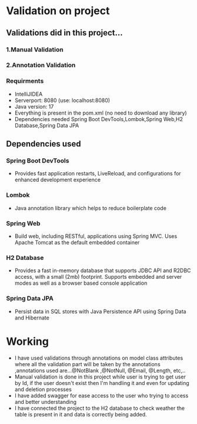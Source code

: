 # Validation on project
## Validations did in this project...
### 1.Manual Validation
### 2.Annotation Validation

### Requirments
* IntelliJIDEA
* Serverport: 8080 (use: localhost:8080)
* Java version: 17
* Everything is present in the pom.xml (no need to download any library)
* Dependencies needed Spring Boot DevTools,Lombok,Spring Web,H2 Database,Spring Data JPA
## Dependencies used
### Spring Boot DevTools
* Provides fast application restarts, LiveReload, and configurations for enhanced development experience

### Lombok
* Java annotation library which helps to reduce boilerplate code

### Spring Web
* Build web, including RESTful, applications using Spring MVC. Uses Apache Tomcat as the default embedded container

### H2 Database
* Provides a fast in-memory database that supports JDBC API and R2DBC access, with a small (2mb) footprint. Supports embedded and server modes as well as a browser based console application

### Spring Data JPA
* Persist data in SQL stores with Java Persistence API using Spring Data and Hibernate

# Working
* I have used validations through annotations on model class attributes where all the validation part will be taken by the annotations ,annotations used are...@NotBlank ,@NotNull, @Email, @Length, etc,..
* Manual validation is done in this project while user is trying to get user  by Id, if the user doesn't exist then I'm handling it and even for updating and deletion processes
* I have added swagger for ease access to the user who trying to access and better understanding
* I have connected the project to the H2 database to check weather the table is present in it and data is correctly being added. 